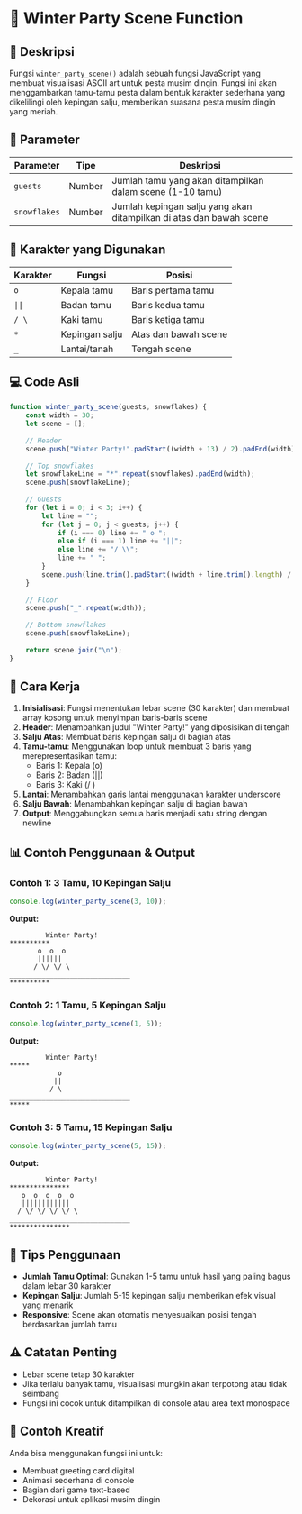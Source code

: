 # 🎉 Winter Party Scene Function

## 📝 Deskripsi

Fungsi `winter_party_scene()` adalah sebuah fungsi JavaScript yang membuat visualisasi ASCII art untuk pesta musim dingin. Fungsi ini akan menggambarkan tamu-tamu pesta dalam bentuk karakter sederhana yang dikelilingi oleh kepingan salju, memberikan suasana pesta musim dingin yang meriah.

## 🔧 Parameter

| Parameter | Tipe | Deskripsi |
|-----------|------|-----------|
| `guests` | Number | Jumlah tamu yang akan ditampilkan dalam scene (1-10 tamu) |
| `snowflakes` | Number | Jumlah kepingan salju yang akan ditampilkan di atas dan bawah scene |

## 🎨 Karakter yang Digunakan

| Karakter | Fungsi | Posisi |
|----------|--------|---------|
| `o` | Kepala tamu | Baris pertama tamu |
| `\|\|` | Badan tamu | Baris kedua tamu |
| `/ \` | Kaki tamu | Baris ketiga tamu |
| `*` | Kepingan salju | Atas dan bawah scene |
| `_` | Lantai/tanah | Tengah scene |

## 💻 Code Asli

```javascript
function winter_party_scene(guests, snowflakes) {
    const width = 30;
    let scene = [];
    
    // Header
    scene.push("Winter Party!".padStart((width + 13) / 2).padEnd(width));
    
    // Top snowflakes
    let snowflakeLine = "*".repeat(snowflakes).padEnd(width);
    scene.push(snowflakeLine);
    
    // Guests
    for (let i = 0; i < 3; i++) {
        let line = "";
        for (let j = 0; j < guests; j++) {
            if (i === 0) line += " o ";
            else if (i === 1) line += "||";
            else line += "/ \\";
            line += " ";
        }
        scene.push(line.trim().padStart((width + line.trim().length) / 2).padEnd(width));
    }
    
    // Floor
    scene.push("_".repeat(width));
    
    // Bottom snowflakes
    scene.push(snowflakeLine);
    
    return scene.join("\n");
}
```

## 🎯 Cara Kerja

1. **Inisialisasi**: Fungsi menentukan lebar scene (30 karakter) dan membuat array kosong untuk menyimpan baris-baris scene
2. **Header**: Menambahkan judul "Winter Party!" yang diposisikan di tengah
3. **Salju Atas**: Membuat baris kepingan salju di bagian atas
4. **Tamu-tamu**: Menggunakan loop untuk membuat 3 baris yang merepresentasikan tamu:
   - Baris 1: Kepala (o)
   - Baris 2: Badan (||)
   - Baris 3: Kaki (/ \)
5. **Lantai**: Menambahkan garis lantai menggunakan karakter underscore
6. **Salju Bawah**: Menambahkan kepingan salju di bagian bawah
7. **Output**: Menggabungkan semua baris menjadi satu string dengan newline

## 📊 Contoh Penggunaan & Output

### Contoh 1: 3 Tamu, 10 Kepingan Salju
```javascript
console.log(winter_party_scene(3, 10));
```

**Output:**
```
         Winter Party!        
**********                    
       o  o  o                
       |||||| 
      / \/ \/ \               
______________________________
**********                    
```

### Contoh 2: 1 Tamu, 5 Kepingan Salju
```javascript
console.log(winter_party_scene(1, 5));
```

**Output:**
```
         Winter Party!        
*****                         
            o                 
           ||                 
          / \                 
______________________________
*****                         
```

### Contoh 3: 5 Tamu, 15 Kepingan Salju
```javascript
console.log(winter_party_scene(5, 15));
```

**Output:**
```
         Winter Party!        
***************               
   o  o  o  o  o              
   ||||||||||||               
  / \/ \/ \/ \/ \             
______________________________
***************               
```

## 🚀 Tips Penggunaan

- **Jumlah Tamu Optimal**: Gunakan 1-5 tamu untuk hasil yang paling bagus dalam lebar 30 karakter
- **Kepingan Salju**: Jumlah 5-15 kepingan salju memberikan efek visual yang menarik
- **Responsive**: Scene akan otomatis menyesuaikan posisi tengah berdasarkan jumlah tamu

## ⚠️ Catatan Penting

- Lebar scene tetap 30 karakter
- Jika terlalu banyak tamu, visualisasi mungkin akan terpotong atau tidak seimbang
- Fungsi ini cocok untuk ditampilkan di console atau area text monospace

## 🎨 Contoh Kreatif

Anda bisa menggunakan fungsi ini untuk:
- Membuat greeting card digital
- Animasi sederhana di console
- Bagian dari game text-based
- Dekorasi untuk aplikasi musim dingin
